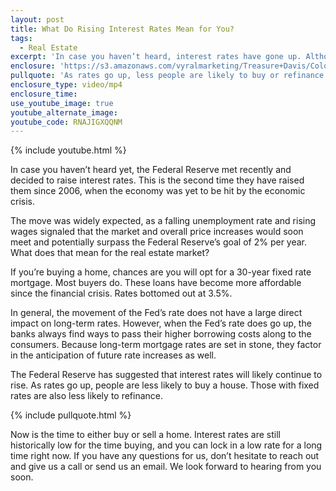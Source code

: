 ```yaml
---
layout: post
title: What Do Rising Interest Rates Mean for You?
tags:
  - Real Estate
excerpt: 'In case you haven’t heard, interest rates have gone up. Although the move was widely expected, the fact of the matter is that homes are more expensive now than they were just a few months ago. What should you do before rates go up even further? We’ve got some advice to share. To hear it, watch our latest video.'
enclosure: 'https://s3.amazonaws.com/vyralmarketing/Treasure+Davis/Colorado+Springs+Real+Estate+A+quick+note+about+rising+interest+rates.mp4'
pullquote: 'As rates go up, less people are likely to buy or refinance.'
enclosure_type: video/mp4
enclosure_time:
use_youtube_image: true
youtube_alternate_image:
youtube_code: RNAJIGXQQNM
---
```



{% include youtube.html %}

In case you haven’t heard yet, the Federal Reserve met recently and decided to raise interest rates. This is the second time they have raised them since 2006, when the economy was yet to be hit by the economic crisis.

The move was widely expected, as a falling unemployment rate and rising wages signaled that the market and overall price increases would soon meet and potentially surpass the Federal Reserve’s goal of 2% per year. What does that mean for the real estate market?

If you’re buying a home, chances are you will opt for a 30-year fixed rate mortgage. Most buyers do. These loans have become more affordable since the financial crisis. Rates bottomed out at 3.5%.

In general, the movement of the Fed’s rate does not have a large direct impact on long-term rates. However, when the Fed’s rate does go up, the banks always find ways to pass their higher borrowing costs along to the consumers. Because long-term mortgage rates are set in stone, they factor in the anticipation of future rate increases as well.

The Federal Reserve has suggested that interest rates will likely continue to rise. As rates go up, people are less likely to buy a house. Those with fixed rates are also less likely to refinance.

{% include pullquote.html %}

Now is the time to either buy or sell a home. Interest rates are still historically low for the time buying, and you can lock in a low rate for a long time right now. If you have any questions for us, don’t hesitate to reach out and give us a call or send us an email. We look forward to hearing from you soon.